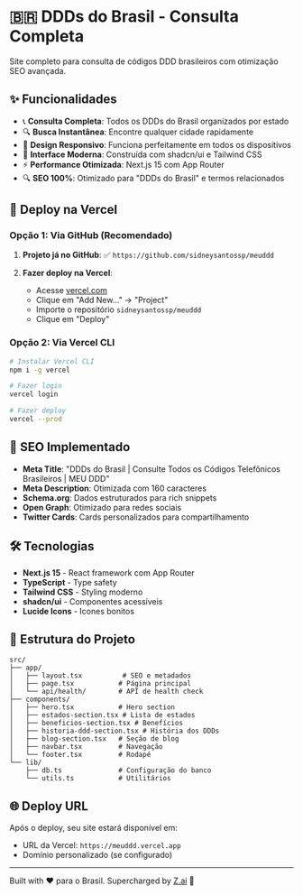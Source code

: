 # 🇧🇷 DDDs do Brasil - Consulta Completa

Site completo para consulta de códigos DDD brasileiros com otimização SEO avançada.

## ✨ Funcionalidades

- 📞 **Consulta Completa**: Todos os DDDs do Brasil organizados por estado
- 🔍 **Busca Instantânea**: Encontre qualquer cidade rapidamente
- 📱 **Design Responsivo**: Funciona perfeitamente em todos os dispositivos
- 🎨 **Interface Moderna**: Construída com shadcn/ui e Tailwind CSS
- ⚡ **Performance Otimizada**: Next.js 15 com App Router
- 🔍 **SEO 100%**: Otimizado para "DDDs do Brasil" e termos relacionados

## 🚀 Deploy na Vercel

### Opção 1: Via GitHub (Recomendado)

1. **Projeto já no GitHub**: ✅ `https://github.com/sidneysantossp/meuddd`

2. **Fazer deploy na Vercel**:
   - Acesse [vercel.com](https://vercel.com)
   - Clique em "Add New..." → "Project"
   - Importe o repositório `sidneysantossp/meuddd`
   - Clique em "Deploy"

### Opção 2: Via Vercel CLI

```bash
# Instalar Vercel CLI
npm i -g vercel

# Fazer login
vercel login

# Fazer deploy
vercel --prod
```

## 🎯 SEO Implementado

- **Meta Title**: "DDDs do Brasil | Consulte Todos os Códigos Telefônicos Brasileiros | MEU DDD"
- **Meta Description**: Otimizada com 160 caracteres
- **Schema.org**: Dados estruturados para rich snippets
- **Open Graph**: Otimizado para redes sociais
- **Twitter Cards**: Cards personalizados para compartilhamento

## 🛠️ Tecnologias

- **Next.js 15** - React framework com App Router
- **TypeScript** - Type safety
- **Tailwind CSS** - Styling moderno
- **shadcn/ui** - Componentes acessíveis
- **Lucide Icons** - Icones bonitos

## 📁 Estrutura do Projeto

```
src/
├── app/
│   ├── layout.tsx          # SEO e metadados
│   ├── page.tsx           # Página principal
│   └── api/health/        # API de health check
├── components/
│   ├── hero.tsx           # Hero section
│   ├── estados-section.tsx # Lista de estados
│   ├── beneficios-section.tsx # Benefícios
│   ├── historia-ddd-section.tsx # História dos DDDs
│   ├── blog-section.tsx   # Seção de blog
│   ├── navbar.tsx         # Navegação
│   └── footer.tsx         # Rodapé
└── lib/
    ├── db.ts              # Configuração do banco
    └── utils.ts           # Utilitários
```

## 🌐 Deploy URL

Após o deploy, seu site estará disponível em:
- URL da Vercel: `https://meuddd.vercel.app`
- Domínio personalizado (se configurado)

---

Built with ❤️ para o Brasil. Supercharged by [Z.ai](https://chat.z.ai) 🚀
